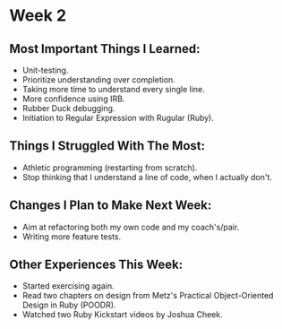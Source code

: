 Week 2
======

Most Important Things I Learned:
-------------------------------

* Unit-testing.
* Prioritize understanding over completion.
* Taking more time to understand every single line.
* More confidence using IRB.
* Rubber Duck debugging.
* Initiation to Regular Expression with Rugular (Ruby).

Things I Struggled With The Most:
-------------------------------

* Athletic programming (restarting from scratch).
* Stop thinking that I understand a line of code, when I actually don't.


Changes I Plan to Make Next Week:
-------------------------------

* Aim at refactoring both my own code and my coach's/pair.
* Writing more feature tests.


Other Experiences This Week:
-------------------------------

* Started exercising again.
* Read two chapters on design from Metz's Practical Object-Oriented Design in Ruby (POODR).
* Watched two Ruby Kickstart videos by Joshua Cheek.
